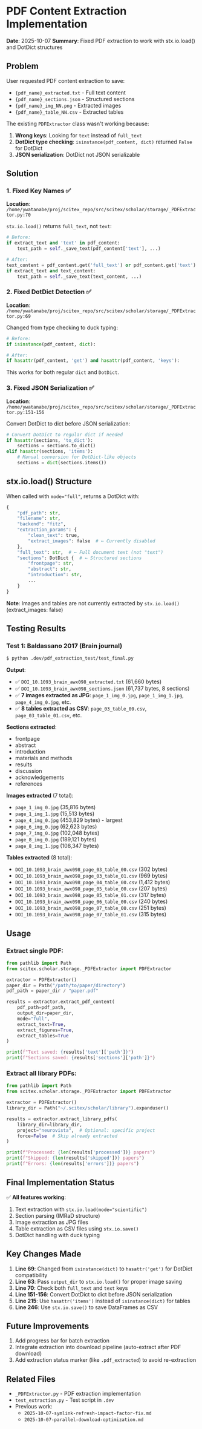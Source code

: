 # PDF Content Extraction Implementation

**Date**: 2025-10-07
**Summary**: Fixed PDF extraction to work with stx.io.load() and DotDict structures

## Problem

User requested PDF content extraction to save:
- `{pdf_name}_extracted.txt` - Full text content
- `{pdf_name}_sections.json` - Structured sections
- `{pdf_name}_img_NN.png` - Extracted images
- `{pdf_name}_table_NN.csv` - Extracted tables

The existing `PDFExtractor` class wasn't working because:
1. **Wrong keys**: Looking for `text` instead of `full_text`
2. **DotDict type checking**: `isinstance(pdf_content, dict)` returned `False` for DotDict
3. **JSON serialization**: DotDict not JSON serializable

## Solution

### 1. Fixed Key Names ✅

**Location**: `/home/ywatanabe/proj/scitex_repo/src/scitex/scholar/storage/_PDFExtractor.py:70`

`stx.io.load()` returns `full_text`, not `text`:

```python
# Before:
if extract_text and 'text' in pdf_content:
    text_path = self._save_text(pdf_content['text'], ...)

# After:
text_content = pdf_content.get('full_text') or pdf_content.get('text')
if extract_text and text_content:
    text_path = self._save_text(text_content, ...)
```

### 2. Fixed DotDict Detection ✅

**Location**: `/home/ywatanabe/proj/scitex_repo/src/scitex/scholar/storage/_PDFExtractor.py:69`

Changed from type checking to duck typing:

```python
# Before:
if isinstance(pdf_content, dict):

# After:
if hasattr(pdf_content, 'get') and hasattr(pdf_content, 'keys'):
```

This works for both regular `dict` and `DotDict`.

### 3. Fixed JSON Serialization ✅

**Location**: `/home/ywatanabe/proj/scitex_repo/src/scitex/scholar/storage/_PDFExtractor.py:151-156`

Convert DotDict to dict before JSON serialization:

```python
# Convert DotDict to regular dict if needed
if hasattr(sections, 'to_dict'):
    sections = sections.to_dict()
elif hasattr(sections, 'items'):
    # Manual conversion for DotDict-like objects
    sections = dict(sections.items())
```

## stx.io.load() Structure

When called with `mode="full"`, returns a DotDict with:

```python
{
    "pdf_path": str,
    "filename": str,
    "backend": "fitz",
    "extraction_params": {
        "clean_text": true,
        "extract_images": false  # ← Currently disabled
    },
    "full_text": str,  # ← Full document text (not "text")
    "sections": DotDict {  # ← Structured sections
        "frontpage": str,
        "abstract": str,
        "introduction": str,
        ...
    }
}
```

**Note**: Images and tables are not currently extracted by `stx.io.load()` (extract_images: false)

## Testing Results

### Test 1: Baldassano 2017 (Brain journal)

```bash
$ python .dev/pdf_extraction_test/test_final.py
```

**Output**:
- ✅ `DOI_10.1093_brain_awx098_extracted.txt` (61,660 bytes)
- ✅ `DOI_10.1093_brain_awx098_sections.json` (61,737 bytes, 8 sections)
- ✅ **7 images extracted as JPG**: `page_1_img_0.jpg`, `page_1_img_1.jpg`, `page_4_img_0.jpg`, etc.
- ✅ **8 tables extracted as CSV**: `page_03_table_00.csv`, `page_03_table_01.csv`, etc.

**Sections extracted**:
- frontpage
- abstract
- introduction
- materials and methods
- results
- discussion
- acknowledgements
- references

**Images extracted** (7 total):
- `page_1_img_0.jpg` (35,816 bytes)
- `page_1_img_1.jpg` (15,513 bytes)
- `page_4_img_0.jpg` (453,829 bytes) - largest
- `page_6_img_0.jpg` (62,623 bytes)
- `page_7_img_0.jpg` (102,048 bytes)
- `page_8_img_0.jpg` (189,121 bytes)
- `page_8_img_1.jpg` (108,347 bytes)

**Tables extracted** (8 total):
- `DOI_10.1093_brain_awx098_page_03_table_00.csv` (302 bytes)
- `DOI_10.1093_brain_awx098_page_03_table_01.csv` (969 bytes)
- `DOI_10.1093_brain_awx098_page_04_table_00.csv` (1,412 bytes)
- `DOI_10.1093_brain_awx098_page_05_table_00.csv` (207 bytes)
- `DOI_10.1093_brain_awx098_page_05_table_01.csv` (317 bytes)
- `DOI_10.1093_brain_awx098_page_06_table_00.csv` (240 bytes)
- `DOI_10.1093_brain_awx098_page_07_table_00.csv` (251 bytes)
- `DOI_10.1093_brain_awx098_page_07_table_01.csv` (315 bytes)

## Usage

### Extract single PDF:

```python
from pathlib import Path
from scitex.scholar.storage._PDFExtractor import PDFExtractor

extractor = PDFExtractor()
paper_dir = Path("/path/to/paper/directory")
pdf_path = paper_dir / "paper.pdf"

results = extractor.extract_pdf_content(
    pdf_path=pdf_path,
    output_dir=paper_dir,
    mode="full",
    extract_text=True,
    extract_figures=True,
    extract_tables=True
)

print(f"Text saved: {results['text']['path']}")
print(f"Sections saved: {results['sections']['path']}")
```

### Extract all library PDFs:

```python
from pathlib import Path
from scitex.scholar.storage._PDFExtractor import PDFExtractor

extractor = PDFExtractor()
library_dir = Path("~/.scitex/scholar/library").expanduser()

results = extractor.extract_library_pdfs(
    library_dir=library_dir,
    project="neurovista",  # Optional: specific project
    force=False  # Skip already extracted
)

print(f"Processed: {len(results['processed'])} papers")
print(f"Skipped: {len(results['skipped'])} papers")
print(f"Errors: {len(results['errors'])} papers")
```

## Final Implementation Status

✅ **All features working**:
1. Text extraction with `stx.io.load(mode="scientific")`
2. Section parsing (IMRaD structure)
3. Image extraction as JPG files
4. Table extraction as CSV files using `stx.io.save()`
5. DotDict handling with duck typing

## Key Changes Made

1. **Line 69**: Changed from `isinstance(dict)` to `hasattr('get')` for DotDict compatibility
2. **Line 63**: Pass `output_dir` to `stx.io.load()` for proper image saving
3. **Line 70**: Check both `full_text` and `text` keys
4. **Line 151-156**: Convert DotDict to dict before JSON serialization
5. **Line 215**: Use `hasattr('items')` instead of `isinstance(dict)` for tables
6. **Line 246**: Use `stx.io.save()` to save DataFrames as CSV

## Future Improvements

1. Add progress bar for batch extraction
2. Integrate extraction into download pipeline (auto-extract after PDF download)
3. Add extraction status marker (like `.pdf_extracted`) to avoid re-extraction

## Related Files

- `_PDFExtractor.py` - PDF extraction implementation
- `test_extraction.py` - Test script in `.dev`
- Previous work:
  - `2025-10-07-symlink-refresh-impact-factor-fix.md`
  - `2025-10-07-parallel-download-optimization.md`
